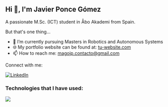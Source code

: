 ## Hi 👋, I'm Javier Ponce Gómez

A passionate M.Sc. (ICT) student in Åbo Akademi from Spain.

But that's one thing...


- 🌱 I’m currently pursuing Masters in Robotics and Autonomous Systems
- 🌐 My portfolio website can be found at: [tu-website.com](http://tu-website.com)
- 📫 How to reach me: magojp.contacto@gmail.com



Connect with me: 
 
 [![LinkedIn](https://img.shields.io/badge/LinkedIn-blue?style=for-the-badge&logo=linkedin)](https://www.linkedin.com/in/javier-ponce/)

### Technologies that I have used:
<p align="left">
  <a href="https://skillicons.dev">
    <img src="https://skillicons.dev/icons?i=git,angular,python,html,css,java,vscode,bootstrap,c,cpp,wordpress,dart,flutter,nodejs,gcp,gitlab,gradle,aws&perline=9" />
  </a>
</p>
